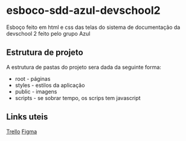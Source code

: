 # esboco-sdd-azul-devschool2
Esboço feito em html e css das telas do sistema de documentação da devschool 2 feito pelo grupo Azul

## Estrutura de projeto
A estrutura de pastas do projeto sera dada da seguinte forma:
* root - páginas
* styles - estilos da aplicação
* public - imagens
* scripts - se sobrar tempo, os scrips tem javascript

## Links uteis

[Trello](https://trello.com/b/o2KRPRKJ/kanban-azul)
[Figma](https://www.figma.com/file/A83ps2MKq5g8T4MDCTkd6p/Sistema-de-Documenta%C3%A7%C3%A3o?node-id=0%3A1)

